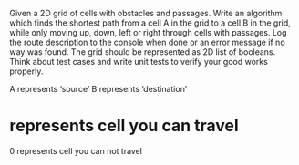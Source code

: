 Given a 2D grid of cells with obstacles and passages.
Write an algorithm which finds the shortest path from a cell A in the grid to a cell B in the grid, while only moving up, down, left or right through cells with passages. Log the route description to the console when done or an error message if no way was found. The grid should be represented as 2D list of booleans.
Think about test cases and write unit tests to verify your good works properly.



A represents ‘source’ 
B represents ‘destination’ 
# represents cell you can travel 
0 represents cell you can not travel 
